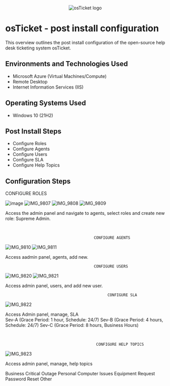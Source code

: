 <p align="center">
<img src="https://i.imgur.com/Clzj7Xs.png" alt="osTicket logo"/>
</p>

<h1>osTicket - post install configuration </h1>
This overview outlines the post install configuration of the open-source help desk ticketing system osTicket.<br />




<h2>Environments and Technologies Used</h2>

- Microsoft Azure (Virtual Machines/Compute)
- Remote Desktop
- Internet Information Services (IIS)

<h2>Operating Systems Used </h2>

- Windows 10</b> (21H2)

<h2>Post Install Steps</h2>

- Configure Roles
- Configure Agents
- Configure Users
- Configure SLA
- Configure Help Topics

<h2>Configuration Steps</h2>

<p>
                                                CONFIGURE ROLES

   ![image](https://github.com/user-attachments/assets/7a4db633-a49f-48a4-bcdd-e35c01eccc77)
![IMG_9807](https://github.com/user-attachments/assets/f73c1a1b-482a-4481-b0b1-a0403c57734f)
![IMG_9808](https://github.com/user-attachments/assets/0a40f6a4-e4eb-4d78-b216-ef8aa28675e9)
![IMG_9809](https://github.com/user-attachments/assets/36ecf619-3b47-45e2-b6c8-9d207fa93daf)


Access the admin panel and navigate to agents, select roles and create new role: Supreme Admin.  
</p>
<p>

</p>
<br />

<p>

                                           CONFIGURE AGENTS
![IMG_9810](https://github.com/user-attachments/assets/4478b42e-5795-43c8-a2e0-60114f05333b)
![IMG_9811](https://github.com/user-attachments/assets/295014f5-4473-44dc-a25b-ee2bbbb4777b)

Access aadmin panel, agents, add new.
                                         
                                           CONFIGURE USERS

 ![IMG_9820](https://github.com/user-attachments/assets/8557ff18-0ccb-46c9-b76e-49ec12b3fd32)
![IMG_9821](https://github.com/user-attachments/assets/901d7ef1-6505-41f0-b726-d1f6f9d93ca3)

 Access admin panel, users, and add new user.                                       


</p>
<p>

                                                 CONFIGURE SLA

 ![IMG_9822](https://github.com/user-attachments/assets/146eb3e0-c22e-49cc-aaa5-9d64392d3ae4)

 Access Admin panel, manage, SLA                                        
Sev-A (Grace Period: 1 hour, Schedule: 24/7)
Sev-B (Grace Period: 4 hours, Schedule: 24/7)
Sev-C (Grace Period: 8 hours, Business Hours)

</p>
<br />

<p>

                                            CONFIGURE HELP TOPICS
![IMG_9823](https://github.com/user-attachments/assets/6121d187-570d-4186-9f39-9d5a8189fb5b)


Access admin panel, manage, help topics

Business Critical Outage
Personal Computer Issues
Equipment Request
Password Reset
Other

</p>
<br />
